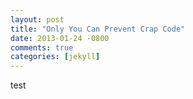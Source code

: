 ```yaml
---
layout: post
title: "Only You Can Prevent Crap Code"
date: 2013-01-24 -0800
comments: true
categories: [jekyll]
---
```


test
